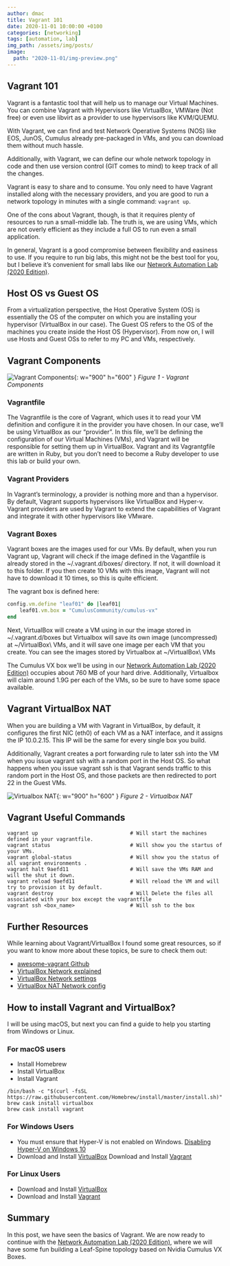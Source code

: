 ```yaml
---
author: dmac
title: Vagrant 101
date: 2020-11-01 10:00:00 +0100
categories: [networking]
tags: [automation, lab]
img_path: /assets/img/posts/
image: 
  path: "2020-11-01/img-preview.png"
---
```


## Vagrant 101

Vagrant is a fantastic tool that will help us to manage our Virtual Machines. You can combine Vagrant with Hypervisors like VirtualBox, VMWare (Not free) or even use libvirt as a provider to use hypervisors like KVM/QUEMU.

With Vagrant, we can find and test Network Operative Systems (NOS) like EOS, JunOS, Cumulus already pre-packaged in VMs, and you can download them without much hassle.

Additionally, with Vagrant, we can define our whole network topology in code and then use version control (GIT comes to mind) to keep track of all the changes.

Vagrant is easy to share and to consume. You only need to have Vagrant installed along with the necessary providers, and you are good to run a network topology in minutes with a single command: `vagrant up`.

One of the cons about Vagrant, though, is that it requires plenty of resources to run a small-middle lab. The truth is, we are using VMs, which are not overly efficient as they include a full OS to run even a small application.

In general, Vagrant is a good compromise between flexibility and easiness to use. If you require to run big labs, this might not be the best tool for you, but I believe it’s convenient for small labs like our [Network Automation Lab (2020 Edition)](https://blog.dmac.tech/posts/creating-our-network-automation-lab/).

## Host OS vs Guest OS

From a virtualization perspective, the Host Operative System (OS) is essentially the OS of the computer on which you are installing your hypervisor (VirtualBox in our case). The Guest OS refers to the OS of the machines you create inside the Host OS (Hypervisor). From now on, I will use Hosts and Guest OSs to refer to my PC and VMs, respectively.

## Vagrant Components

![Vagrant Components](2020-11-01/fig1-vagrant-components.webp){: w="900" h="600" }
_Figure 1 - Vagrant Components_

### Vagrantfile

The Vagrantfile is the core of Vagrant, which uses it to read your VM definition and configure it in the provider you have chosen. In our case, we’ll be using VirtualBox as our “provider”. In this file, we’ll be defining the configuration of our Virtual Machines (VMs), and Vagrant will be responsible for setting them up in VirtualBox. Vagrant and its Vagrantgfile are written in Ruby, but you don’t need to become a Ruby developer to use this lab or build your own.

### Vagrant Providers

In Vagrant’s terminology, a provider is nothing more and than a hypervisor. By default, Vagrant supports hypervisors like VirtualBox and Hyper-v. Vagrant providers are used by Vagrant to extend the capabilities of Vagrant and integrate it with other hypervisors like VMware.

### Vagrant Boxes

Vagrant boxes are the images used for our VMs. By default, when you run Vagrant up, Vagrant will check if the image defined in the Vagantfile is already stored in the ~/.vagrant.d/boxes/ directory. If not, it will download it to this folder. If you then create 10 VMs with this image, Vagrant will not have to download it 10 times, so this is quite efficient.

The vagrant box is defined here:

```ruby
config.vm.define "leaf01" do |leaf01|
    leaf01.vm.box = "CumulusCommunity/cumulus-vx"
end 
```

Next, VirtualBox will create a VM using in our the image stored in ~/.vagrant.d/boxes but Virtualbox will save its own image (uncompressed) at ~/VirtualBox\ VMs, and it will save one image per each VM that you create. You can see the images stored by Virtualbox at ~/VirtualBox\ VMs

The Cumulus VX box we’ll be using in our [Network Automation Lab (2020 Edition)](https://blog.dmac.tech/posts/creating-our-network-automation-lab/) occupies about 760 MB of your hard drive. Additionally, Virtualbox will claim around 1.9G per each of the VMs, so be sure to have some space available.

## Vagrant VirtualBox NAT

When you are building a VM with Vagrant in VirtualBox, by default, it configures the first NIC (eth0) of each VM as a NAT interface, and it assigns the IP 10.0.2.15. This IP will be the same for every single box you build.

Additionally, Vagrant creates a port forwarding rule to later ssh into the VM when you issue vagrant ssh with a random port in the Host OS. So what happens when you issue vagrant ssh is that Vagrant sends traffic to this random port in the Host OS, and those packets are then redirected to port 22 in the Guest VMs.

![Virtualbox NAT](2020-11-01/fig2-virtualbox-nat.webp){: w="900" h="600" }
_Figure 2 - Virtualbox NAT_

## Vagrant Useful Commands

```shell
vagrant up                              # Will start the machines defined in your vagrantfile.        
vagrant status                          # Will show you the startus of your VMs.
vagrant global-status                   # Will show you the status of all vagrant environments .
vagrant halt 9aefd11                    # Will save the VMs RAM and will the shut it down.
vagrant reload 9aefd11                  # Will reload the VM and will try to provision it by default.
vagrant destroy                         # Will Delete the files all associated with your box except the vagrantfile
vagrant ssh <box_name>                  # Will ssh to the box  
```

## Further Resources

While learning about Vagrant/VirtualBox I found some great resources, so if you want to know more about these topics, be sure to check them out:

- [awesome-vagrant Github](https://github.com/iJackUA/awesome-vagrant)
- [VirtualBox Network explained](https://technology.amis.nl/platform/virtualization-and-oracle-vm/virtualbox-networking-explained/)
- [VirtualBox Network settings](https://www.nakivo.com/blog/virtualbox-network-setting-guide/)
- [VirtualBox NAT Network config](https://www.dedoimedo.com/computers/virtualbox-nat-networks.html)

## How to install Vagrant and VirtualBox?

I will be using macOS, but next you can find a guide to help you starting from Windows or Linux.

### For macOS users

- Install Homebrew
- Install VirtualBox
- Install Vagrant

```shell
/bin/bash -c "$(curl -fsSL https://raw.githubusercontent.com/Homebrew/install/master/install.sh)"
brew cask install virtualbox
brew cask install vagrant 
```

### For Windows Users

- You must ensure that Hyper-V is not enabled on Windows. [Disabling Hyper-V on Windows 10](https://learn.microsoft.com/en-us/troubleshoot/windows-client/application-management/virtualization-apps-not-work-with-hyper-v#resolution)
- Download and Install [VirtualBox](https://www.virtualbox.org/wiki/Downloads)
Download and Install [Vagrant](https://developer.hashicorp.com/vagrant/downloads)

### For Linux Users

- Download and Install [VirtualBox](https://www.virtualbox.org/wiki/Downloads)
- Download and Install [Vagrant](https://developer.hashicorp.com/vagrant/downloads)

## Summary

In this post, we have seen the basics of Vagrant. We are now ready to continue with the  [Network Automation Lab (2020 Edition)](https://blog.dmac.tech/posts/creating-our-network-automation-lab/), where we will have some fun building a Leaf-Spine topology based on Nvidia Cumulus VX Boxes.
